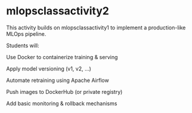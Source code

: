 # mlopsclassactivity2

This activity builds on mlopsclassactivity1
 to implement a production-like MLOps pipeline.

Students will:

Use Docker to containerize training & serving

Apply model versioning (v1, v2, …)

Automate retraining using Apache Airflow

Push images to DockerHub (or private registry)

Add basic monitoring & rollback mechanisms
